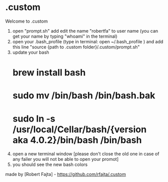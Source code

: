 .custom
=======

Welcome to .custom 

1. open "prompt.sh" add edit the name "robertfa" to user name (you can get your name by typing "whoami" in the terminal)
2. open your .bash_profile (type in terminal: open ~/.bash_profile ) and add this line "source {path to .custom folder}/.custom/prompt.sh"  
3. update your bash 
	#   brew install bash
	#   sudo mv /bin/bash /bin/bash.bak
	#   sudo ln -s /usr/local/Cellar/bash/{version aka 4.0.2}/bin/bash /bin/bash
4. open a new terminal window [please don't close the old one in case of any failer you will not be able to open your promot]
5. you should see the new bash colors

made by [Robert Fajta] - https://github.com/rfajta/.custom
